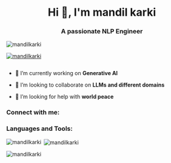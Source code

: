 <h1 align="center">Hi 👋, I'm mandil karki</h1>
<h3 align="center">A passionate NLP Engineer</h3>

<p align="left"> <img src="https://komarev.com/ghpvc/?username=mandilkarki&label=Profile%20views&color=0e75b6&style=flat" alt="mandilkarki" /> </p>

<p align="left"> <a href="https://github.com/ryo-ma/github-profile-trophy"><img src="https://github-profile-trophy.vercel.app/?username=mandilkarki" alt="mandilkarki" /></a> </p>

<p align="left"> <a href="https://twitter.com/" target="blank"><img src="https://img.shields.io/twitter/follow/?logo=twitter&style=for-the-badge" alt="" /></a> </p>

- 🔭 I’m currently working on **Generative AI**

- 👯 I’m looking to collaborate on **LLMs and different domains**

- 🤝 I’m looking for help with **world peace**

<h3 align="left">Connect with me:</h3>
<p align="left">
</p>

<h3 align="left">Languages and Tools:</h3>


<p><img align="left" src="https://github-readme-stats.vercel.app/api/top-langs?username=mandilkarki&show_icons=true&locale=en&layout=compact" alt="mandilkarki" /></p>

<p>&nbsp;<img align="center" src="https://github-readme-stats.vercel.app/api?username=mandilkarki&show_icons=true&locale=en" alt="mandilkarki" /></p>

<p><img align="center" src="https://github-readme-streak-stats.herokuapp.com/?user=mandilkarki&" alt="mandilkarki" /></p>

